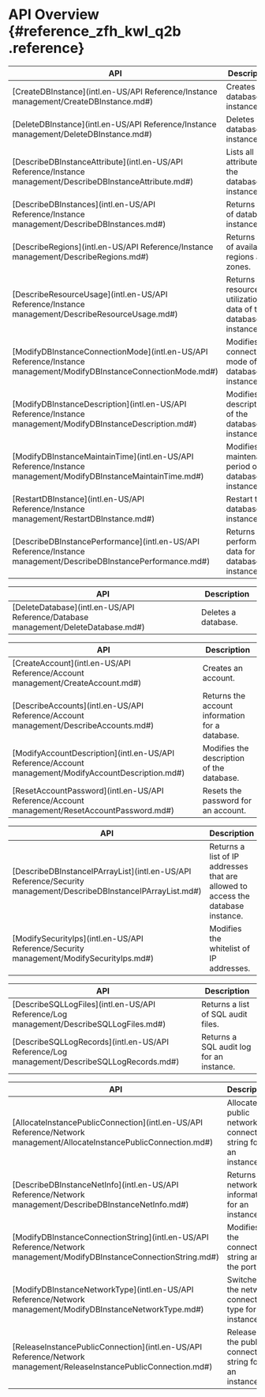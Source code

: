 # API Overview {#reference_zfh_kwl_q2b .reference}

|API|Description|
|---|-----------|
|[CreateDBInstance](intl.en-US/API Reference/Instance management/CreateDBInstance.md#)|Creates a database instance.|
|[DeleteDBInstance](intl.en-US/API Reference/Instance management/DeleteDBInstance.md#)|Deletes a database instance.|
|[DescribeDBInstanceAttribute](intl.en-US/API Reference/Instance management/DescribeDBInstanceAttribute.md#)|Lists all attributes of the database instance.|
|[DescribeDBInstances](intl.en-US/API Reference/Instance management/DescribeDBInstances.md#)|Returns a list of database instances.|
|[DescribeRegions](intl.en-US/API Reference/Instance management/DescribeRegions.md#)|Returns a list of available regions and zones.|
|[DescribeResourceUsage](intl.en-US/API Reference/Instance management/DescribeResourceUsage.md#)|Returns the resource utilization data of the database instance.|
|[ModifyDBInstanceConnectionMode](intl.en-US/API Reference/Instance management/ModifyDBInstanceConnectionMode.md#)|Modifies the connection mode of the database instance.|
|[ModifyDBInstanceDescription](intl.en-US/API Reference/Instance management/ModifyDBInstanceDescription.md#)|Modifies the description of the database instance.|
|[ModifyDBInstanceMaintainTime](intl.en-US/API Reference/Instance management/ModifyDBInstanceMaintainTime.md#)|Modifies the maintenance period of the database instance.|
|[RestartDBInstance](intl.en-US/API Reference/Instance management/RestartDBInstance.md#)|Restart the database instance.|
|[DescribeDBInstancePerformance](intl.en-US/API Reference/Instance management/DescribeDBInstancePerformance.md#)|Returns performance data for the database instance.|

|API|Description|
|---|-----------|
|[DeleteDatabase](intl.en-US/API Reference/Database management/DeleteDatabase.md#)|Deletes a database.|

|API|Description|
|---|-----------|
|[CreateAccount](intl.en-US/API Reference/Account management/CreateAccount.md#)|Creates an account.|
|[DescribeAccounts](intl.en-US/API Reference/Account management/DescribeAccounts.md#)|Returns the account information for a database.|
|[ModifyAccountDescription](intl.en-US/API Reference/Account management/ModifyAccountDescription.md#)|Modifies the description of the database.|
|[ResetAccountPassword](intl.en-US/API Reference/Account management/ResetAccountPassword.md#)|Resets the password for an account.|

|API|Description|
|---|-----------|
|[DescribeDBInstanceIPArrayList](intl.en-US/API Reference/Security management/DescribeDBInstanceIPArrayList.md#)|Returns a list of IP addresses that are allowed to access the database instance.|
|[ModifySecurityIps](intl.en-US/API Reference/Security management/ModifySecurityIps.md#)|Modifies the whitelist of IP addresses.|

|API|Description|
|---|-----------|
|[DescribeSQLLogFiles](intl.en-US/API Reference/Log management/DescribeSQLLogFiles.md#)|Returns a list of SQL audit files.|
|[DescribeSQLLogRecords](intl.en-US/API Reference/Log management/DescribeSQLLogRecords.md#)|Returns a SQL audit log for an instance.|

|API|Description|
|---|-----------|
|[AllocateInstancePublicConnection](intl.en-US/API Reference/Network management/AllocateInstancePublicConnection.md#)|Allocates a public network connection string for an instance.|
|[DescribeDBInstanceNetInfo](intl.en-US/API Reference/Network management/DescribeDBInstanceNetInfo.md#)|Returns the network information for an instance.|
|[ModifyDBInstanceConnectionString](intl.en-US/API Reference/Network management/ModifyDBInstanceConnectionString.md#)|Modifies the connection string and the port.|
|[ModifyDBInstanceNetworkType](intl.en-US/API Reference/Network management/ModifyDBInstanceNetworkType.md#)|Switches the network connection type for an instance.|
|[ReleaseInstancePublicConnection](intl.en-US/API Reference/Network management/ReleaseInstancePublicConnection.md#)|Releases the public connection string for an instance.|

